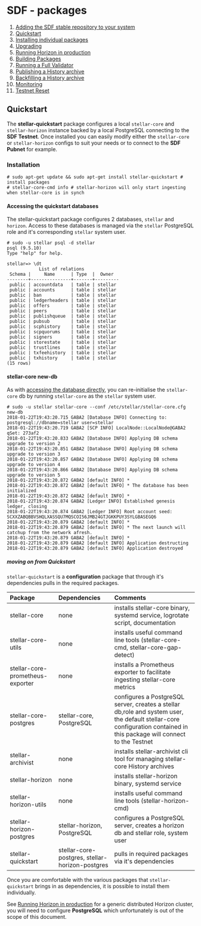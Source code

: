 # SDF - packages
  
1.  [Adding the SDF stable repository to your system](adding-the-sdf-stable-repository-to-your-system.md)
2.  [Quickstart](quickstart.md)
3.  [Installing individual packages](installing-individual-packages.md)
4.  [Upgrading](upgrading.md)
5.  [Running Horizon in production](running-horizon-in-production.md)
6.  [Building Packages](building-packages.md)
7.  [Running a Full Validator](running-a-full-validator.md)
8.  [Publishing a History archive](publishing-a-history-archive.md)
9.  [Backfilling a History archive](backfilling-a-history-archive.md)
10. [Monitoring](monitoring.md)
11. [Testnet Reset](testnet-reset.md)

## Quickstart

The **stellar-quickstart** package configures a local `stellar-core` and `stellar-horizon` instance backed by a local PostgreSQL connecting to the **SDF Testnet**. Once installed you can easily modify either the `stellar-core` or `stellar-horizon` configs to suit your needs or to connect to the **SDF Pubnet** for example.

### Installation

```
# sudo apt-get update && sudo apt-get install stellar-quickstart # install packages
# stellar-core-cmd info # stellar-horizon will only start ingesting when stellar-core is in synch
```

#### Accessing the quickstart databases

The stellar-quickstart package configures 2 databases, `stellar` and `horizon`. Access to these databases is managed via the `stellar` PostgreSQL role and it's corresponding `stellar` system user.

```
# sudo -u stellar psql -d stellar
psql (9.5.10)
Type "help" for help.

stellar=> \dt
            List of relations
 Schema |     Name      | Type  |  Owner
--------+---------------+-------+---------
 public | accountdata   | table | stellar
 public | accounts      | table | stellar
 public | ban           | table | stellar
 public | ledgerheaders | table | stellar
 public | offers        | table | stellar
 public | peers         | table | stellar
 public | publishqueue  | table | stellar
 public | pubsub        | table | stellar
 public | scphistory    | table | stellar
 public | scpquorums    | table | stellar
 public | signers       | table | stellar
 public | storestate    | table | stellar
 public | trustlines    | table | stellar
 public | txfeehistory  | table | stellar
 public | txhistory     | table | stellar
(15 rows)
```

#### stellar-core new-db

As with [accessing the database directly](#accessing-the-quickstart-databases), you can re-initialise the `stellar-core` db by running `stellar-core` as the `stellar` system user.

```
# sudo -u stellar stellar-core --conf /etc/stellar/stellar-core.cfg new-db
2018-01-22T19:43:20.715 GABA2 [Database INFO] Connecting to: postgresql://dbname=stellar user=stellar
2018-01-22T19:43:20.719 GABA2 [SCP INFO] LocalNode::LocalNode@GABA2 qSet: 273af2
2018-01-22T19:43:20.833 GABA2 [Database INFO] Applying DB schema upgrade to version 2
2018-01-22T19:43:20.851 GABA2 [Database INFO] Applying DB schema upgrade to version 3
2018-01-22T19:43:20.857 GABA2 [Database INFO] Applying DB schema upgrade to version 4
2018-01-22T19:43:20.866 GABA2 [Database INFO] Applying DB schema upgrade to version 5
2018-01-22T19:43:20.872 GABA2 [default INFO] *
2018-01-22T19:43:20.872 GABA2 [default INFO] * The database has been initialized
2018-01-22T19:43:20.872 GABA2 [default INFO] *
2018-01-22T19:43:20.874 GABA2 [Ledger INFO] Established genesis ledger, closing
2018-01-22T19:43:20.874 GABA2 [Ledger INFO] Root account seed: SCXXZABQBBVSHQLXASSQU7MQSCOI56JMB24GTJGKKPUY3SYLGBASEGQ6
2018-01-22T19:43:20.879 GABA2 [default INFO] *
2018-01-22T19:43:20.879 GABA2 [default INFO] * The next launch will catchup from the network afresh.
2018-01-22T19:43:20.879 GABA2 [default INFO] *
2018-01-22T19:43:20.879 GABA2 [default INFO] Application destructing
2018-01-22T19:43:20.879 GABA2 [default INFO] Application destroyed
```

##### moving on from Quickstart

`stellar-quickstart` is a **configuration** package that through it's dependencies pulls in the required packages.

| Package                           | Dependencies                | Comments                                                                           |
|:----------------------------------|:----------------------------|:-----------------------------------------------------------------------------------|
| stellar-core                      | none                        | installs stellar-core binary, systemd service, logrotate script, documentation     |
| stellar-core-utils                | none                        | installs useful command line tools (stellar-core-cmd, stellar-core-gap-detect)     |
| stellar-core-prometheus-exporter  | none                        | installs a Prometheus exporter to facilitate ingesting stellar-core metrics        |
| stellar-core-postgres             | stellar-core, PostgreSQL    | configures a PostgreSQL server, creates a stellar db,role and system user, the default stellar-core configuration contained in this package will connect to the Testnet|
| stellar-archivist                 | none                        | installs stellar-archivist cli tool for managing stellar-core History archives     |
| stellar-horizon                   | none                        | installs stellar-horizon binary, systemd service                                   |
| stellar-horizon-utils             | none                        | installs useful command line tools (stellar-horizon-cmd)                           |
| stellar-horizon-postgres          | stellar-horizon, PostgreSQL | configures a PostgreSQL server, creates a horizon db and stellar role, system user |
| stellar-quickstart                | stellar-core-postgres, stellar-horizon-postgres | pulls in required packages via it's dependencies               |

Once you are comfortable with the various packages that `stellar-quickstart` brings in as dependencies, it is possible to install them individually.

See [Running Horizon in production](running-horizon-in-production.md) for a generic distributed Horizon cluster, you will need to configure **PostgreSQL** which unfortunately is out of the scope of this document.
